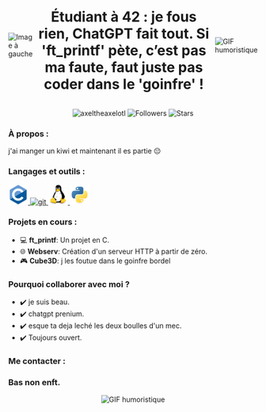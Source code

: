 <div style="display: flex; justify-content: space-between; align-items: center;">
  <img src="https://i.pinimg.com/originals/f0/ca/ae/f0caae541c50938876a8b4c1882c8af4.gif" alt="Image à gauche" width="100" style="margin-right: 10px;" />
  <h1 style="flex-grow: 1; text-align: center;">
    Étudiant à 42 : je fous rien, ChatGPT fait tout. Si 'ft_printf' pète, c’est pas ma faute, faut juste pas coder dans le 'goinfre' !
  </h1>
  <img src="https://i.pinimg.com/originals/f0/ca/ae/f0caae541c50938876a8b4c1882c8af4.gif" alt="GIF humoristique" width="100" style="margin-left: 10px;" />
</div>

<p align="center">
  <img src="https://komarev.com/ghpvc/?username=axeltheaxelotl&label=Profile%20views&color=0e75b6&style=flat" alt="axeltheaxelotl" />
  <img src="https://img.shields.io/github/followers/axeltheaxelotl?label=Suiveurs&style=social" alt="Followers" />
  <img src="https://img.shields.io/github/stars/axeltheaxelotl?style=social" alt="Stars" />
</p>

<h3 align="left">À propos :</h3>
<p align="left"> 
  j'ai manger un kiwi et maintenant il es partie 😔
</p>

<h3 align="left">Langages et outils :</h3>
<p align="left"> 
  <a href="https://www.cprogramming.com/" target="_blank" rel="noreferrer"> 
    <img src="https://raw.githubusercontent.com/devicons/devicon/master/icons/c/c-original.svg" alt="c" width="40" height="40"/> 
  </a> 
  <a href="https://git-scm.com/" target="_blank" rel="noreferrer"> 
    <img src="https://www.vectorlogo.zone/logos/git-scm/git-scm-icon.svg" alt="git" width="40" height="40"/> 
  </a> 
  <a href="https://www.linux.org/" target="_blank" rel="noreferrer"> 
    <img src="https://raw.githubusercontent.com/devicons/devicon/master/icons/linux/linux-original.svg" alt="linux" width="40" height="40"/> 
  </a> 
  <a href="https://www.python.org" target="_blank" rel="noreferrer"> 
    <img src="https://raw.githubusercontent.com/devicons/devicon/master/icons/python/python-original.svg" alt="python" width="40" height="40"/> 
  </a>
</p>

<h3 align="left">Projets en cours :</h3>
<ul align="left">
  <li>💻 <strong>ft_printf</strong>: Un projet en C.</li>
  <li>🌐 <strong>Webserv</strong>: Création d'un serveur HTTP à partir de zéro.</li>
  <li>🎮 <strong>Cube3D</strong>: j les foutue dans le goinfre bordel</li>
</ul>

<h3 align="left">Pourquoi collaborer avec moi ?</h3>
<ul align="left">
  <li>✔️ je suis beau.</li>
  <li>✔️ chatgpt prenium.</li>
  <li>✔️ esque ta deja leché les deux boulles d'un mec.</li>
  <li>✔️ Toujours ouvert.</li>
</ul>

<h3 align="left">Me contacter :</h3>
<p align="left">
  <h3 align="left">Bas non enft.</h3>
</p>

<!-- GIF drôle -->
<p align="center">
  <img src="https://i.pinimg.com/originals/c6/a2/9a/c6a29a065f86b312689a5457f8c4d50d.gif" alt="GIF humoristique" width="500" />
</p>
